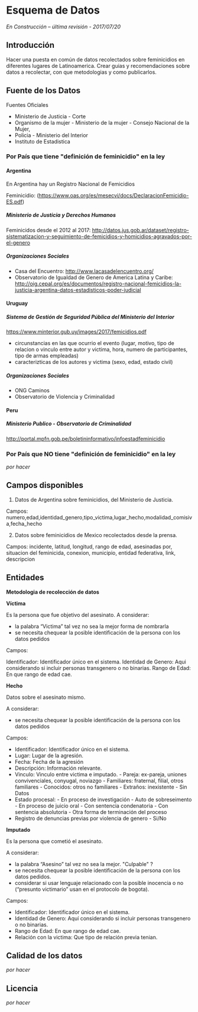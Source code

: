 # Esquema de Datos

*En Construcción – última revisión - 2017/07/20*

## Introducción

Hacer una puesta en común de datos recolectados sobre feminicidios en diferentes lugares de Latinoamerica. Crear guias y recomendaciones sobre datos a recolectar, con que metodologias y como publicarlos.

##  Fuente de los Datos

Fuentes Oficiales

* Ministerio de Justicia - Corte
* Organismo de la mujer - Ministerio de la mujer - Consejo Nacional de la Mujer,
* Policia - Ministerio del Interior
* Instituto de Estadistica

### Por País que tiene "definición de feminicidio" en la ley 

#### Argentina

En Argentina hay un Registro Nacional de Femicidios 

Feminicidio:  (https://www.oas.org/es/mesecvi/docs/DeclaracionFemicidio-ES.pdf)

##### Ministerio de Justicia y Derechos Humanos

Feminicidos desde el 2012 al 2017: http://datos.jus.gob.ar/dataset/registro-sistematizacion-y-seguimiento-de-femicidios-y-homicidios-agravados-por-el-genero


##### Organizaciones Sociales

- Casa del Encuentro: http://www.lacasadelencuentro.org/
- Observatorio de Igualdad de Genero de America Latina y Caribe: http://oig.cepal.org/es/documentos/registro-nacional-femicidios-la-justicia-argentina-datos-estadisticos-poder-judicial

#### Uruguay

##### Sistema de Gestión de Seguridad Pública del Ministerio del Interior

https://www.minterior.gub.uy/images/2017/femicidios.pdf

- circunstancias en las que ocurrio el evento (lugar, motivo, tipo de relacion o vinculo entre autor y victima, hora, numero de participantes, tipo de armas empleadas)
- caracterizticas de los autores y victima (sexo, edad, estado civil)

##### Organizaciones Sociales

- ONG Caminos
- Observatorio de Violencia y Criminalidad 


#### Peru

##### Ministerio Publico - Observatorio de Criminalidad

http://portal.mpfn.gob.pe/boletininformativo/infoestadfeminicidio


### Por País que NO tiene "definición de feminicidio" en la ley

*por hacer*


## Campos disponibles

1. Datos de Argentina sobre feminicidios, del Ministerio de Justicia.

Campos: numero,edad,identidad_genero,tipo_victima,lugar_hecho,modalidad_comisiva,fecha_hecho

2. Datos sobre feminicidios de Mexico recolectados desde la prensa.

Campos: incidente, latitud, longitud, rango de edad, asesinadas por, situacion del feminicida, conexion, municipio, entidad federativa, link, descripcion

## Entidades

**Metodologia de recolección de datos**

**Víctima**

Es la persona que fue objetivo del asesinato. 
A considerar:
* la palabra “Victima” tal vez no sea la mejor forma de nombrarla
* se necesita chequear la posible identificación de la persona con los datos pedidos

Campos:

Identificador: Identificador único en el sistema.
Identidad de Genero: Aqui considerando si incluir personas transgenero o no binarias.
Rango de Edad: En que rango de edad cae. 

**Hecho**

Datos sobre el asesinato mismo.

A considerar:
* se necesita chequear la posible identificación de la persona con los datos pedidos

Campos:

* Identificador: Identificador único en el sistema.
* Lugar: Lugar de la agresión.
* Fecha: Fecha de la agresión
* Descripción: Información relevante.
* Vinculo: Vinculo entre victima e imputado.
         - Pareja: ex-pareja, uniones convivenciales, conyugal, noviazgo
         - Familiares: fraternal, filial, otros familiares
         - Conocidos: otros no familiares
         - Extraños: inexistente
         - Sin Datos
* Estado procesal:
        - En proceso de investigación
        - Auto de sobreseimento
        - En proceso de juicio oral
        - Con sentencia condenatoria
        - Con sentencia absolutoria
        - Otra forma de terminación del proceso
* Registro de denuncias previas por violencia de genero
        - Si/No

**Imputado**

Es la persona que cometió el asesinato. 

A considerar:
* la palabra “Asesino” tal vez no sea la mejor. "Culpable" ?
* se necesita chequear la posible identificación de la persona con los datos pedidos.
* considerar si usar lenguaje relacionado con la posible inocencia o no (“presunto victimario” usan en el protocolo de bogota).

Campos:

* Identificador: Identificador único en el sistema.
* Identidad de Genero: Aquí considerando si incluir personas transgenero o no binarias.
* Rango de Edad: En que rango de edad cae.
* Relación con la victima: Que tipo de relación previa tenian.

## Calidad de los datos

*por hacer*

## Licencia

*por hacer*
